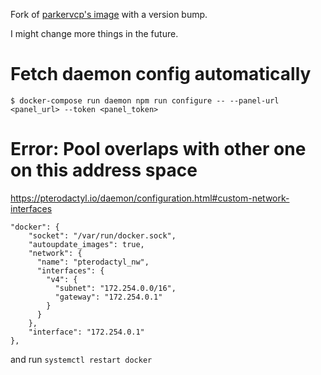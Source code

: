 Fork of [parkervcp's image](https://github.com/parkervcp/pterodactyl-daemon-Dockerfile) with a version bump.

I might change more things in the future.

# Fetch daemon config automatically
```
$ docker-compose run daemon npm run configure -- --panel-url <panel_url> --token <panel_token>
```

# Error: Pool overlaps with other one on this address space
https://pterodactyl.io/daemon/configuration.html#custom-network-interfaces
```
"docker": {
    "socket": "/var/run/docker.sock",
    "autoupdate_images": true,
    "network": {
      "name": "pterodactyl_nw",
      "interfaces": {
        "v4": {
          "subnet": "172.254.0.0/16",
          "gateway": "172.254.0.1"
        }
      }
    },
    "interface": "172.254.0.1"
},
```
and run `systemctl restart docker`
